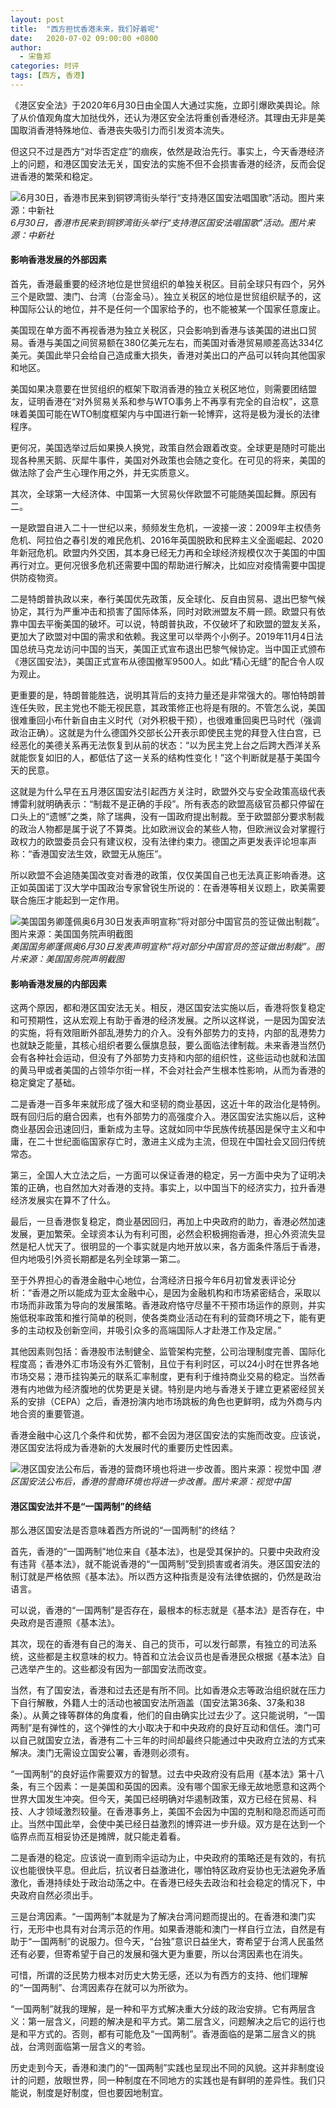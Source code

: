 ```yaml
---
layout: post
title:  "西方担忧香港未来，我们好着呢"
date:   2020-07-02 09:00:00 +0800
author: 
  - 宋鲁郑
categories: 时评
tags: [西方, 香港]
---
```

《港区安全法》于2020年6月30日由全国人大通过实施，立即引爆欧美舆论。除了从价值观角度大加挞伐外，还认为港区安全法将重创香港经济。其理由无非是美国取消香港特殊地位、香港丧失吸引力而引发资本流失。

但这只不过是西方“对华否定症”的痼疾，依然是政治先行。事实上，今天香港经济上的问题，和港区国安法无关，国安法的实施不但不会损害香港的经济，反而会促进香港的繁荣和稳定。

![6月30日，香港市民来到铜锣湾街头举行“支持港区国安法唱国歌”活动。图片来源：中新社]({{site.url}}/assets/images/20200702074743722.jpg)
*6月30日，香港市民来到铜锣湾街头举行“支持港区国安法唱国歌”活动。图片来源：中新社*

#### 影响香港发展的外部因素

首先，香港最重要的经济地位是世贸组织的单独关税区。目前全球只有四个，另外三个是欧盟、澳门、台湾（台澎金马）。独立关税区的地位是世贸组织赋予的，这种国际公认的地位，并不是任何一个国家给予的，也不能被某一个国家任意废止。

美国现在单方面不再视香港为独立关税区，只会影响到香港与该美国的进出口贸易。香港与美国之间贸易额在380亿美元左右，而美国对香港贸易顺差高达334亿美元。美国此举只会给自己造成重大损失，香港对美出口的产品可以转向其他国家和地区。

美国如果决意要在世贸组织的框架下取消香港的独立关税区地位，则需要团结盟友，证明香港在“对外贸易关系和参与WTO事务上不再享有完全的自治权”，这意味着美国可能在WTO制度框架内与中国进行新一轮博弈，这将是极为漫长的法律程序。

更何况，美国选举过后如果换人换党，政策自然会跟着改变。全球更是随时可能出现各种黑天鹅、灰犀牛事件，美国对外政策也会随之变化。在可见的将来，美国的做法除了会产生心理作用之外，并无实质意义。

其次，全球第一大经济体、中国第一大贸易伙伴欧盟不可能随美国起舞。原因有二。

一是欧盟自进入二十一世纪以来，频频发生危机，一波接一波：2009年主权债务危机、阿拉伯之春引发的难民危机、2016年英国脱欧和民粹主义全面崛起、2020年新冠危机。欧盟内外交困，其本身已经无力再和全球经济规模仅次于美国的中国再行对立。更何况很多危机还需要中国的帮助进行解决，比如应对疫情需要中国提供防疫物资。

二是特朗普执政以来，奉行美国优先政策，反全球化、反自由贸易、退出巴黎气候协定，其行为严重冲击和损害了国际体系，同时对欧洲盟友不屑一顾。欧盟只有依靠中国去平衡美国的破坏。可以说，特朗普执政，不仅破坏了和欧盟的盟友关系，更加大了欧盟对中国的需求和依赖。我这里可以举两个小例子。2019年11月4日法国总统马克龙访问中国的当天，美国正式宣布退出巴黎气候协定。当中国正式颁布《港区国安法》，美国正式宣布从德国撤军9500人。如此“精心无缝”的配合令人叹为观止。

更重要的是，特朗普能胜选，说明其背后的支持力量还是非常强大的。哪怕特朗普连任失败，民主党也不能无视民意，其政策修正也将是有限的。不管怎么说，美国很难重回小布什新自由主义时代（对外积极干预），也很难重回奥巴马时代（强调政治正确）。这就是为什么德国外交部长公开表示即使民主党的拜登入住白宫，已经恶化的美德关系再无法恢复到从前的状态：“以为民主党上台之后跨大西洋关系就能恢复如旧的人，都低估了这一关系的结构性变化！”这个判断就是基于美国今天的民意。

这就是为什么早在五月港区国安法引起西方关注时，欧盟外交与安全政策高级代表博雷利就明确表示：“制裁不是正确的手段”。所有表态的欧盟高级官员都只停留在口头上的“遗憾”之类，除了瑞典，没有一国政府提出制裁。至于欧盟部分要求制裁的政治人物都是属于说了不算类。比如欧洲议会的某些人物，但欧洲议会对掌握行政权力的欧盟委员会只有建议权，没有法律约束力。德国之声更发表评论坦率声称：“香港国安法生效，欧盟无从施压”。

所以欧盟不会追随美国改变对香港的政策，仅仅美国自己也无法真正影响香港。这正如英国诺丁汉大学中国政治专家曾锐生所说的：在香港等相关议题上，欧美需要联合施压才能起到一定作用。

![美国国务卿蓬佩奥6月30日发表声明宣称“将对部分中国官员的签证做出制裁”。图片来源：美国国务院声明截图]({{site.url}}/assets/images/20200702074935310.png)
*美国国务卿蓬佩奥6月30日发表声明宣称“将对部分中国官员的签证做出制裁”。图片来源：美国国务院声明截图*

#### 影响香港发展的内部因素

这两个原因，都和港区国安法无关。相反，港区国安法实施以后，香港将恢复稳定和可预期性，这从宏观上有助于香港的经济发展。之所以这样说，一是因为国安法的实施，将有效阻断外部乱港势力的介入。没有外部势力的支持，内部的乱港势力也就缺乏能量，其核心组织者要么偃旗息鼓，要么面临法律制裁。未来香港当然仍会有各种社会运动，但没有了外部势力支持和内部的组织性，这些运动也就和法国的黄马甲或者美国的占领华尔街一样，不会对社会产生根本性影响，从而为香港的稳定奠定了基础。

二是香港一百多年来就形成了强大和坚韧的商业基因，这近十年的政治化是特例。既有回归后的磨合因素，也有外部势力的高强度介入。港区国安法实施以后，这种商业基因会迅速回归，重新成为主导。这就如同中华民族传统基因是保守主义和中庸，在二十世纪面临国家存亡时，激进主义成为主流，但现在中国社会又回归传统常态。

第三，全国人大立法之后，一方面可以保证香港的稳定，另一方面中央为了证明决策的正确，也自然加大对香港的支持。事实上，以中国当下的经济实力，拉升香港经济发展实在算不了什么。

最后，一旦香港恢复稳定，商业基因回归，再加上中央政府的助力，香港必然加速发展，更加繁荣。全球资本认为有利可图，必然会积极拥抱香港，担心外资流失显然是杞人忧天了。很明显的一个事实就是内地开放以来，各方面条件落后于香港，但内地吸引外资长期都是名列全球第一第二。

至于外界担心的香港金融中心地位，台湾经济日报今年6月初曾发表评论分析：“香港之所以能成为亚太金融中心，是因为金融机构和市场紧密结合，采取以市场而非政策为导向的发展策略。香港政府恪守尽量不干预市场运作的原则，并实施低税率政策和推行简单的税则，使各类商业活动在有利的营商环境之下，能有更多的主动权及创新空间，并吸引众多的高端国际人才赴港工作及定居。”

其他因素则包括：香港股市法制健全、监管架构完整，公司治理制度完善、国际化程度高；香港外汇市场没有外汇管制，且位于有利时区，可以24小时在世界各地市场交易；港币挂钩美元的联系汇率制度，更有利于维持商业交易的稳定。当然香港有内地做为经济腹地的优势更是关键。特别是内地与香港关于建立更紧密经贸关系的安排（CEPA）之后，香港扮演内地市场跳板的角色也更鲜明，成为外商与内地合资的重要管道。

香港金融中心这几个条件和优势，都不会因为港区国安法的实施而改变。应该说，港区国安法将成为香港新的大发展时代的重要历史性因素。

![港区国安法公布后，香港的营商环境也将进一步改善。图片来源：视觉中国]({{site.url}}/assets/images/20200702075159891.jpg)
*港区国安法公布后，香港的营商环境也将进一步改善。图片来源：视觉中国*

#### 港区国安法并不是“一国两制”的终结

那么港区国安法是否意味着西方所说的“一国两制”的终结？

首先，香港的“一国两制”地位来自《基本法》，也是受其保护的。只要中央政府没有违背《基本法》，就不能说香港的“一国两制”受到损害或者消失。港区国安法的制订就是严格依照《基本法》。所以西方这种指责是没有法律依据的，仍然是政治语言。

可以说，香港的“一国两制”是否存在，最根本的标志就是《基本法》是否存在，中央政府是否遵照《基本法》。

其次，现在的香港有自己的海关、自己的货币，可以发行邮票，有独立的司法系统，这些都是主权意味的权力。特首和立法会议员也是香港民众根据《基本法》自己选举产生的。这些都没有因为一部国安法而改变。

当然，有了国安法，香港和过去还是有所不同。比如香港众志等政治组织就在压力下自行解散，外籍人士的活动也被国安法所涵盖（国安法第36条、37条和38条）。从黄之锋等群体的角度看，他们的自由确实比过去少了。这只能说明，“一国两制”是有弹性的，这个弹性的大小取决于和中央政府的良好互动和信任。澳门可以自己就国安立法，香港有二十三年的时间却最终只能通过中央政府立法的方式来解决。澳门无需设立国安公署，香港则必须有。

“一国两制”的良好运作需要双方的智慧。过去中央政府没有启用《基本法》第十八条，有三个因素：一是美国和英国的因素。没有哪个国家无缘无故地愿意和这两个世界大国发生冲突。但今天，美国已经明确对华遏制政策，双方已经在贸易、科技、人才领域激烈较量。在香港事务上，美国不会因为中国的克制和隐忍而适可而止。当然中国此举，会使中美已经日益激烈的博弈进一步升级。双方是在达到一个临界点而互相妥协还是摊牌，就只能走着看。

二是香港的稳定。应该说一直到雨伞运动为止，中央政府的策略还是有效的，有抗议也能很快平息。但此后，抗议者日益激进化，哪怕特区政府妥协也无法避免矛盾激化，香港持续处于政治动荡之中。在香港已经失去政治和社会稳定的情况下，中央政府自然必须出手。

三是台湾因素。“一国两制”本就是为了解决台湾问题而提出的。在香港和澳门实行，无形中也具有对台湾示范的作用。如果香港能和澳门一样自行立法，自然是有助于“一国两制”的说服力。但今天，“台独”意识日益坐大，寄希望于台湾人民虽然还有必要，但寄希望于自己的发展和强大更为重要，所以台湾因素也在消失。

可惜，所谓的泛民势力根本对历史大势无感，还以为有西方的支持、他们理解的“一国两制”、台湾因素存在就可以为所欲为。

“一国两制”就我的理解，是一种和平方式解决重大分歧的政治安排。它有两层含义：第一层含义，问题的解决是和平方式。第二层含义，问题解决之后它的运行也是和平方式的。否则，都有可能危及“一国两制”。香港面临的是第二层含义的挑战，台湾则面临第一层含义的考验。

历史走到今天，香港和澳门的“一国两制”实践也呈现出不同的风貌。这并非制度设计的问题，放眼世界，同一种制度在不同地方的实践也是有鲜明的差异性。我们只能说，制度是好制度，但也要因地制宜。